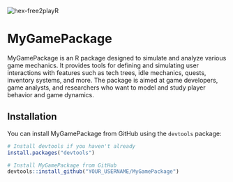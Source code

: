 ![hex-free2playR <img src="image.png" width="250"/>](https://github.com/lrodeck/free2playR/assets/41971053/09689101-107f-41f9-90ae-3db26afcbedd)

# MyGamePackage

MyGamePackage is an R package designed to simulate and analyze various game mechanics. It provides tools for defining and simulating user interactions with features such as tech trees, idle mechanics, quests, inventory systems, and more. The package is aimed at game developers, game analysts, and researchers who want to model and study player behavior and game dynamics.

## Installation

You can install MyGamePackage from GitHub using the `devtools` package:

```r
# Install devtools if you haven't already
install.packages("devtools")

# Install MyGamePackage from GitHub
devtools::install_github("YOUR_USERNAME/MyGamePackage")


```

